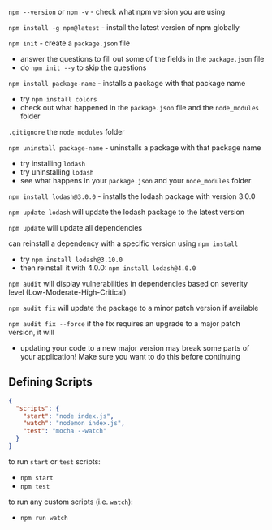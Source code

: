 `npm --version` or `npm -v` - check what npm version you are using

`npm install -g npm@latest` - install the latest version of npm globally

`npm init` - create a `package.json` file
  - answer the questions to fill out some of the fields in the `package.json` file
  - do `npm init --y` to skip the questions

`npm install package-name` - installs a package with that package name
  - try `npm install colors`
  - check out what happened in the `package.json` file and the `node_modules` folder

`.gitignore` the `node_modules` folder

`npm uninstall package-name` - uninstalls a package with that package name
  - try installing `lodash`
  - try uninstalling `lodash`
  - see what happens in your `package.json` and your `node_modules` folder

`npm install lodash@3.0.0` - installs the lodash package with version 3.0.0

`npm update lodash` will update the lodash package to the latest version

`npm update` will update all dependencies

can reinstall a dependency with a specific version using `npm install`
  - try `npm install lodash@3.10.0`
  - then reinstall it with 4.0.0: `npm install lodash@4.0.0`

`npm audit` will display vulnerabilities in dependencies based on severity level (Low-Moderate-High-Critical)

`npm audit fix` will update the package to a minor patch version if available

`npm audit fix --force` if the fix requires an upgrade to a major patch version, it will
  - updating your code to a new major version may break some parts of your application! Make sure you want to do this before continuing

## Defining Scripts
```json
{
  "scripts": {
    "start": "node index.js",
    "watch": "nodemon index.js",
    "test": "mocha --watch"
  }
}
```

to run `start` or `test` scripts:
- `npm start`
- `npm test`

to run any custom scripts (i.e. `watch`):
- `npm run watch`